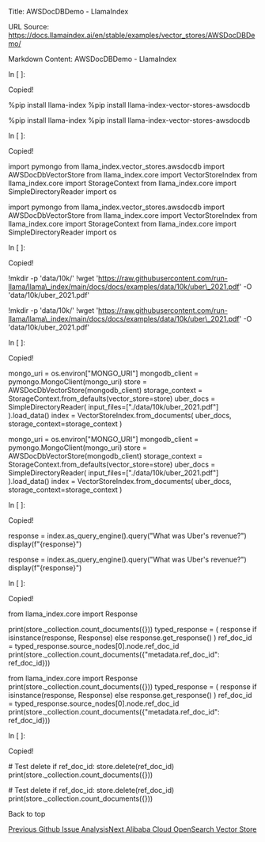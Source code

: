 Title: AWSDocDBDemo - LlamaIndex

URL Source: https://docs.llamaindex.ai/en/stable/examples/vector_stores/AWSDocDBDemo/

Markdown Content:
AWSDocDBDemo - LlamaIndex


       

In \[ \]:

Copied!

%pip install llama\-index
%pip install llama\-index\-vector\-stores\-awsdocdb

%pip install llama-index %pip install llama-index-vector-stores-awsdocdb

In \[ \]:

Copied!

import pymongo
from llama\_index.vector\_stores.awsdocdb import AWSDocDbVectorStore
from llama\_index.core import VectorStoreIndex
from llama\_index.core import StorageContext
from llama\_index.core import SimpleDirectoryReader
import os

import pymongo from llama\_index.vector\_stores.awsdocdb import AWSDocDbVectorStore from llama\_index.core import VectorStoreIndex from llama\_index.core import StorageContext from llama\_index.core import SimpleDirectoryReader import os

In \[ \]:

Copied!

!mkdir \-p 'data/10k/'
!wget 'https://raw.githubusercontent.com/run-llama/llama\_index/main/docs/docs/examples/data/10k/uber\_2021.pdf' \-O 'data/10k/uber\_2021.pdf'

!mkdir -p 'data/10k/' !wget 'https://raw.githubusercontent.com/run-llama/llama\_index/main/docs/docs/examples/data/10k/uber\_2021.pdf' -O 'data/10k/uber\_2021.pdf'

In \[ \]:

Copied!

mongo\_uri \= os.environ\["MONGO\_URI"\]
mongodb\_client \= pymongo.MongoClient(mongo\_uri)
store \= AWSDocDbVectorStore(mongodb\_client)
storage\_context \= StorageContext.from\_defaults(vector\_store\=store)
uber\_docs \= SimpleDirectoryReader(
    input\_files\=\["./data/10k/uber\_2021.pdf"\]
).load\_data()
index \= VectorStoreIndex.from\_documents(
    uber\_docs, storage\_context\=storage\_context
)

mongo\_uri = os.environ\["MONGO\_URI"\] mongodb\_client = pymongo.MongoClient(mongo\_uri) store = AWSDocDbVectorStore(mongodb\_client) storage\_context = StorageContext.from\_defaults(vector\_store=store) uber\_docs = SimpleDirectoryReader( input\_files=\["./data/10k/uber\_2021.pdf"\] ).load\_data() index = VectorStoreIndex.from\_documents( uber\_docs, storage\_context=storage\_context )

In \[ \]:

Copied!

response \= index.as\_query\_engine().query("What was Uber's revenue?")
display(f"{response}")

response = index.as\_query\_engine().query("What was Uber's revenue?") display(f"{response}")

In \[ \]:

Copied!

from llama\_index.core import Response

print(store.\_collection.count\_documents({}))
typed\_response \= (
    response if isinstance(response, Response) else response.get\_response()
)
ref\_doc\_id \= typed\_response.source\_nodes\[0\].node.ref\_doc\_id
print(store.\_collection.count\_documents({"metadata.ref\_doc\_id": ref\_doc\_id}))

from llama\_index.core import Response print(store.\_collection.count\_documents({})) typed\_response = ( response if isinstance(response, Response) else response.get\_response() ) ref\_doc\_id = typed\_response.source\_nodes\[0\].node.ref\_doc\_id print(store.\_collection.count\_documents({"metadata.ref\_doc\_id": ref\_doc\_id}))

In \[ \]:

Copied!

\# Test delete
if ref\_doc\_id:
    store.delete(ref\_doc\_id)
    print(store.\_collection.count\_documents({}))

\# Test delete if ref\_doc\_id: store.delete(ref\_doc\_id) print(store.\_collection.count\_documents({}))

Back to top

[Previous Github Issue Analysis](https://docs.llamaindex.ai/en/stable/examples/usecases/github_issue_analysis/)[Next Alibaba Cloud OpenSearch Vector Store](https://docs.llamaindex.ai/en/stable/examples/vector_stores/AlibabaCloudOpenSearchIndexDemo/)
